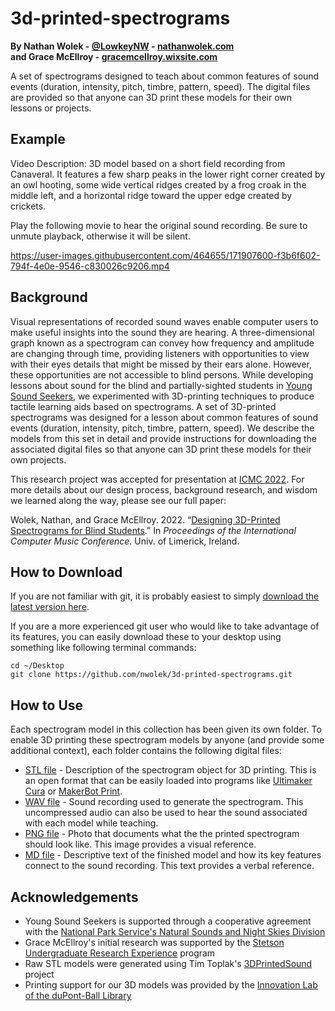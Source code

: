 # 3d-printed-spectrograms
**By Nathan Wolek - [@LowkeyNW](http://twitter.com/lowkeynw) - [nathanwolek.com](https://www.nathanwolek.com)**  
**and Grace McEllroy - [gracemcellroy.wixsite.com](https://gracemcellroy.wixsite.com/home)** 

A set of spectrograms designed to teach about common features of sound events (duration, intensity, pitch, timbre, pattern, speed). The digital files are provided so that anyone can 3D print these models for their own lessons or projects.

## Example

Video Description: 3D model based on a short field recording from Canaveral. It features a few sharp peaks in the lower right corner created by an owl hooting, some wide vertical ridges created by a frog croak in the middle left, and a horizontal ridge toward the upper edge created by crickets.

Play the following movie to hear the original sound recording. Be sure to unmute playback, otherwise it will be silent.

https://user-images.githubusercontent.com/464655/171907600-f3b6f602-794f-4e0e-9546-c830026c9206.mp4

## Background

Visual representations of recorded sound waves enable computer users to make useful insights into the sound they are hearing. A three-dimensional graph known as a spectrogram can convey how frequency and amplitude are changing through time, providing listeners with opportunities to view with their eyes details that might be missed by their ears alone. However, these opportunities are not accessible to blind persons. While developing lessons about sound for the blind and partially-sighted students in [Young Sound Seekers](https://atlanticcenterforthearts.org/youngsoundseekers/), we experimented with 3D-printing techniques to produce tactile learning aids based on spectrograms. A set of 3D-printed spectrograms was designed for a lesson about common features of sound events (duration, intensity, pitch, timbre, pattern, speed). We describe the models from this set in detail and provide instructions for downloading the associated digital files so that anyone can 3D print these models for their own projects.

This research project was accepted for presentation at [ICMC 2022](https://icmc2022.org). For more details about our design process, background research, and wisdom we learned along the way, please see our full paper: 

Wolek, Nathan, and Grace McEllroy. 2022. “[Designing 3D-Printed Spectrograms for Blind Students](http://nathanwolek.com/docs/2022/designing-3d-printed-spectrograms.pdf).” In *Proceedings of the International Computer Music Conference*. Univ. of Limerick, Ireland.


## How to Download

If you are not familiar with git, it is probably easiest to simply [download the latest version here](https://github.com/nwolek/3d-printed-spectrograms/archive/refs/heads/main.zip). 

If you are a more experienced git user who would like to take advantage of its features, you can easily download these to your desktop using something like following terminal commands:

```
cd ~/Desktop
git clone https://github.com/nwolek/3d-printed-spectrograms.git
```

## How to Use

Each spectrogram model in this collection has been given its own folder. To enable 3D printing these spectrogram models by anyone (and provide some additional context), each folder contains the following digital files:

- [STL file](https://www.loc.gov/preservation/digital/formats/fdd/fdd000504.shtml) - Description of the spectrogram object for 3D printing. This is an open format that can be easily loaded into programs like [Ultimaker Cura](https://ultimaker.com/software/ultimaker-cura) or [MakerBot Print](https://www.makerbot.com/3d-printers/apps/makerbot-print/).
- [WAV file](https://www.loc.gov/preservation/digital/formats/fdd/fdd000001.shtml) - Sound recording used to generate the spectrogram. This uncompressed audio can also be used to hear the sound associated with each model while teaching.
- [PNG file](https://www.loc.gov/preservation/digital/formats/fdd/fdd000153.shtml) - Photo that documents what the the printed spectrogram should look like. This image provides a visual reference.
- [MD file](https://en.wikipedia.org/wiki/Markdown) - Descriptive text of the finished model and how its key features connect to the sound recording. This text provides a verbal reference.

## Acknowledgements

- Young Sound Seekers is supported through a cooperative agreement with the [National Park Service's Natural Sounds and Night Skies Division](https://www.nps.gov/orgs/1050/index.htm)
- Grace McEllroy's initial research was supported by the [Stetson Undergraduate Research Experience](https://www.stetson.edu/other/research/sure.php) program
- Raw STL models were generated using Tim Toplak's [3DPrintedSound](https://github.com/TimToplak/3DprintedSound) project
- Printing support for our 3D models was provided by the [Innovation Lab of the duPont-Ball Library](https://www2.stetson.edu/library/innovation-lab/)
